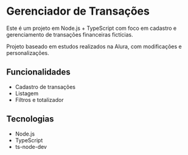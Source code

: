 # Gerenciador de Transações

Este é um projeto em Node.js + TypeScript com foco em cadastro e gerenciamento de transações financeiras fictícias.

Projeto baseado em estudos realizados na Alura, com modificações e personalizações.

## Funcionalidades

- Cadastro de transações
- Listagem
- Filtros e totalizador

## Tecnologias

- Node.js
- TypeScript
- ts-node-dev
